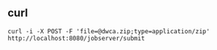 
## curl
```
curl -i -X POST -F 'file=@dwca.zip;type=application/zip' http://localhost:8080/jobserver/submit
```
